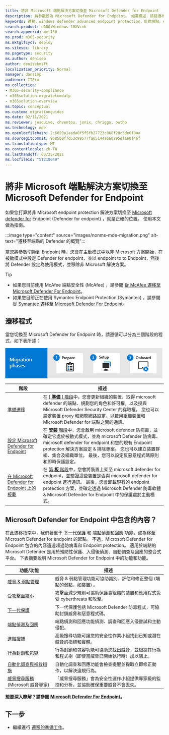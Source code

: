 ```yaml
---
title: 將非 Microsoft 端點解決方案切換至 Microsoft Defender for Endpoint
description: 將參數設為 Microsoft Defender for Endpoint。 如需概述，請閱讀本文。
keywords: 遷移，windows defender advanced endpoint protection，針對端點，edr
search.product: eADQiWindows 10XVcnh
search.appverid: met150
ms.prod: m365-security
ms.mktglfcycl: deploy
ms.sitesec: library
ms.pagetype: security
ms.author: deniseb
author: denisebmsft
localization_priority: Normal
manager: dansimp
audience: ITPro
ms.collection:
- M365-security-compliance
- m365solution-migratetomdatp
- m365solution-overview
ms.topic: conceptual
ms.custom: migrationguides
ms.date: 02/11/2021
ms.reviewer: jesquive, chventou, jonix, chriggs, owtho
ms.technology: mde
ms.openlocfilehash: 2c6029a1aada8f5f5fb27723c868f28c3de6f8aa
ms.sourcegitcommit: 8685b0f7d53c99577fa65144ab60295dfa60f46f
ms.translationtype: MT
ms.contentlocale: zh-TW
ms.lasthandoff: 03/25/2021
ms.locfileid: "51218649"
---
```

# <a name="make-the-switch-from-a-non-microsoft-endpoint-solution-to-microsoft-defender-for-endpoint"></a>將非 Microsoft 端點解決方案切換至 Microsoft Defender for Endpoint

如果您打算將非 Microsoft endpoint protection 解決方案切換至 [Microsoft defender for](https://docs.microsoft.com/windows/security/threat-protection) Endpoint (Defender for endpoint) ，就是正確的位置。 使用本文做為指南。

:::image type="content" source="images/nonms-mde-migration.png" alt-text="遷移至端點的 Defender 的概覽":::

當您將參數切換到 Endpoint 時，您會在主動模式中以非 Microsoft 方案開始，在被動模式中設定 Defender for endpoint，並以 endpoint to to Endpoint，然後將 Defender 設定為使用模式，並移除非 Microsoft 解決方案。

> [!TIP]
> - 如果您目前使用 McAfee 端點安全性 (McAfee) ，請參閱 [從 McAfee 遷移至 Microsoft Defender For Endpoint](mcafee-to-microsoft-defender-migration.md)。
> - 如果您目前正在使用 Symantec Endpoint Protection (Symantec) ，請參閱 [從 Symantec 遷移至 Microsoft Defender For Endpoint](symantec-to-microsoft-defender-endpoint-migration.md)。

## <a name="the-migration-process"></a>遷移程式

當您切換至 Microsoft Defender for Endpoint 時，請遵循可以分為三個階段的程式，如下表所述：

![遷移階段-準備、安裝、板載](images/phase-diagrams/migration-phases.png)

|階段 |描述 |
|--|--|
|[準備遷移](switch-to-microsoft-defender-prepare.md) |在 [[ **準備** ] 階段](switch-to-microsoft-defender-prepare.md)中，您會更新組織的裝置、取得 microsoft defender 的端點、規劃您的角色和許可權，以及授與 Microsoft Defender Security Center 的存取權。 您也可以設定裝置 proxy 和網際網路設定，以啟用組織裝置和 Microsoft Defender for 端點之間的通訊。 |
|[設定 Microsoft Defender for Endpoint](switch-to-microsoft-defender-setup.md) |在 [**安裝** 階段](switch-to-microsoft-defender-setup.md)中，您會啟用 microsoft defender 防病毒，並確定它處於被動式模式，並為 microsoft Defender 防病毒、microsoft defender for endpoint 和您的現有 Endpoint protection 解決方案設定 & 排除專案。 您也可以建立裝置群組、集合及組織單位。 最後，您可以設定反惡意程式碼原則和即時保護設定。|
|[在 Microsoft Defender for Endpoint 上的板載](switch-to-microsoft-defender-onboard.md) |在 [第 **板** 階段](switch-to-microsoft-defender-onboard.md)中，您會將裝置上架至 microsoft defender for endpoint，並驗證這些裝置是否與 microsoft defender for endpoint 進行通訊。 最後，您會卸載現有的 endpoint protection 方案，並確定透過 Microsoft Defender 防毒軟體 & Microsoft Defender for Endpoint 中的保護處於主動模式。 |

## <a name="whats-included-in-microsoft-defender-for-endpoint"></a>Microsoft Defender for Endpoint 中包含的內容？

在此遷移指南中，我們著重于 [下一代保護](https://docs.microsoft.com/windows/security/threat-protection/microsoft-defender-antivirus/microsoft-defender-antivirus-in-windows-10) 和 [端點偵測和回應](https://docs.microsoft.com/microsoft-365/security/defender-endpoint/overview-endpoint-detection-response) 功能，成為移至 Microsoft Defender for endpoint 的起點。 不過，Microsoft Defender for Endpoint 包含的內容遠遠超過防病毒和 Endpoint protection。 適用於端點的 Microsoft Defender 是用於預防性保護、入侵後偵測、自動調查及回應的整合式平台。 下表摘要說明 Microsoft Defender for Endpoint 中的功能和功能。 

| 功能/功能 | 描述 |
|---|---|
| [威脅 & 弱點管理](https://docs.microsoft.com/microsoft-365/security/defender-endpoint/next-gen-threat-and-vuln-mgt) | 威脅 & 弱點管理功能可協助識別、評估和修正整個 (端點的弱點，如裝置) 。 |
| [受攻擊面縮小](https://docs.microsoft.com/microsoft-365/security/defender-endpoint/overview-attack-surface-reduction) | 攻擊面減少規則可協助保護貴組織的裝置和應用程式免受 cyberthreats 和攻擊。 |
| [下一代保護](https://docs.microsoft.com/windows/security/threat-protection/windows-defender-antivirus/windows-defender-antivirus-in-windows-10) | 下一代保護包括 Microsoft Defender 防毒程式，可協助封鎖威脅和惡意程式碼。 |
| [端點偵測及回應](https://docs.microsoft.com/microsoft-365/security/defender-endpoint/overview-endpoint-detection-response) | 端點偵測和回應功能偵測、調查和回應入侵嘗試和主動侵犯。  |
| [進階搜捕](advanced-hunting-overview.md) | 高級搜尋功能可讓您的安全性作業小組找到已知或潛在威脅的指標和實體。 |
| [行為封鎖和包容](https://docs.microsoft.com/microsoft-365/security/defender-endpoint/behavioral-blocking-containment) | 行為封鎖和包容功能可協助您找出威脅，並根據其行為和程式樹（即使當威脅已開始執行時）加以阻止。 |
| [自動化調查與補救措施](https://docs.microsoft.com/microsoft-365/security/defender-endpoint/automated-investigations) | 自動化調查和回應功能會檢查提醒並採取立即修正動作，以解決違規行為。 |
| [威脅搜尋服務](https://docs.microsoft.com/microsoft-365/security/defender-endpoint/microsoft-threat-experts) (Microsoft 威脅專家)  | 「威脅搜尋服務」會為安全性運作小組提供專家級的監控和分析，並協助確保重要威脅不會丟失。 |

**想要深入瞭解？請參閱 [Microsoft Defender For Endpoint](https://docs.microsoft.com/windows/security/threat-protection)。**

## <a name="next-step"></a>下一步

- 繼續進行 [遷移的準備工作](switch-to-microsoft-defender-prepare.md)。
